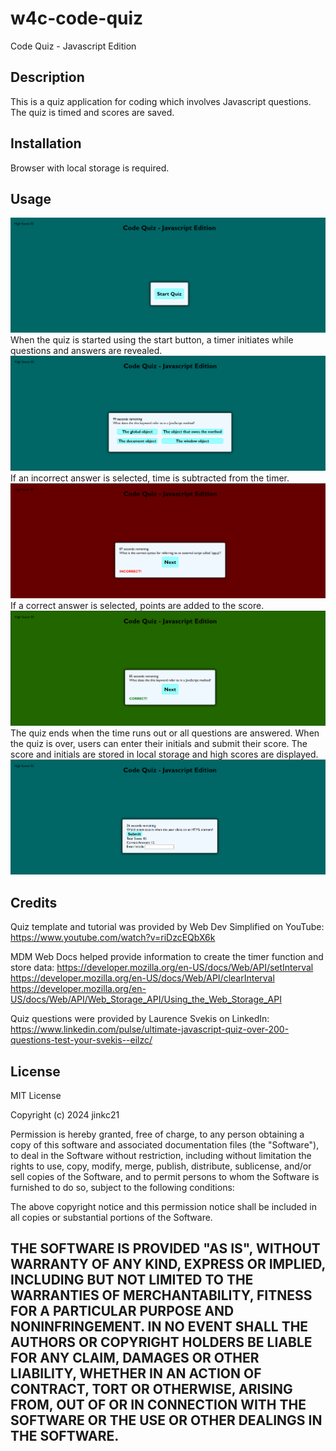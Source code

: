# w4c-code-quiz

Code Quiz - Javascript Edition


## Description
This is a quiz application for coding which involves Javascript questions. The quiz is timed and scores are saved.


## Installation

Browser with local storage is required.


## Usage

![Main](assets/main-screenshot.png)
When the quiz is started using the start button, a timer initiates while questions and answers are revealed.
![Questions](assets/questions-screenshot.png)
If an incorrect answer is selected, time is subtracted from the timer. 
![Incorrect](assets/incorrect-screenshot.png)
If a correct answer is selected, points are added to the score. 
![Correct](assets/correct-screenshot.png)
The quiz ends when the time runs out or all questions are answered. When the quiz is over, users can enter their initials and submit their score. The score and initials are stored in local storage and high scores are displayed.
![Submit](assets/submit-screenshot.png)


## Credits

Quiz template and tutorial was provided by Web Dev Simplified on YouTube:
https://www.youtube.com/watch?v=riDzcEQbX6k

MDM Web Docs helped provide information to create the timer function and store data:
https://developer.mozilla.org/en-US/docs/Web/API/setInterval
https://developer.mozilla.org/en-US/docs/Web/API/clearInterval
https://developer.mozilla.org/en-US/docs/Web/API/Web_Storage_API/Using_the_Web_Storage_API

Quiz questions were provided by Laurence Svekis on LinkedIn:
https://www.linkedin.com/pulse/ultimate-javascript-quiz-over-200-questions-test-your-svekis--eilzc/


## License

MIT License

Copyright (c) 2024 jinkc21

Permission is hereby granted, free of charge, to any person obtaining a copy
of this software and associated documentation files (the "Software"), to deal
in the Software without restriction, including without limitation the rights
to use, copy, modify, merge, publish, distribute, sublicense, and/or sell
copies of the Software, and to permit persons to whom the Software is
furnished to do so, subject to the following conditions:

The above copyright notice and this permission notice shall be included in all
copies or substantial portions of the Software.

THE SOFTWARE IS PROVIDED "AS IS", WITHOUT WARRANTY OF ANY KIND, EXPRESS OR
IMPLIED, INCLUDING BUT NOT LIMITED TO THE WARRANTIES OF MERCHANTABILITY,
FITNESS FOR A PARTICULAR PURPOSE AND NONINFRINGEMENT. IN NO EVENT SHALL THE
AUTHORS OR COPYRIGHT HOLDERS BE LIABLE FOR ANY CLAIM, DAMAGES OR OTHER
LIABILITY, WHETHER IN AN ACTION OF CONTRACT, TORT OR OTHERWISE, ARISING FROM,
OUT OF OR IN CONNECTION WITH THE SOFTWARE OR THE USE OR OTHER DEALINGS IN THE
SOFTWARE.
---